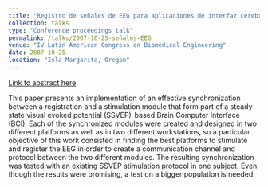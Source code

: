 ```yaml
---
title: "Registro de señales de EEG para aplicaciones de interfaz cerebro computadora (ICC) basado en potenciales evocados visuales de estado estacionario (PEVEE)"
collection: talks
type: "Conference proceedings talk"
permalink: /talks/2007-10-25-señales-EEG
venue: "IV Latin American Congress on Biomedical Engineering"
date: 2007-10-25
location: "Isla Margarita, Oregon"
---
```


[Link to abstract here](https://link.springer.com/chapter/10.1007/978-3-540-74471-9_21)

This paper presents an implementation of an effective synchronization between a registration and a stimulation module that form part of a steady state visual evoked potential (SSVEP)-based Brain Computer Interface (BCI). Each of the synchronized modules were created and designed in two different platforms as well as in two different workstations, so a particular objective of this work consisted in finding the best platforms to stimulate and register the EEG in order to create a communication channel and protocol between the two different modules. The resulting synchronization was tested with an existing SSVEP stimulation protocol in one subject. Even though the results were promising, a test on a bigger population is needed.
